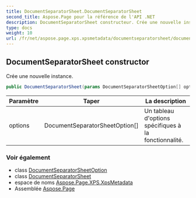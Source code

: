 ```yaml
---
title: DocumentSeparatorSheet.DocumentSeparatorSheet
second_title: Aspose.Page pour la référence de l'API .NET
description: DocumentSeparatorSheet constructeur. Crée une nouvelle instance.
type: docs
weight: 10
url: /fr/net/aspose.page.xps.xpsmetadata/documentseparatorsheet/documentseparatorsheet/
---
```

## DocumentSeparatorSheet constructor

Crée une nouvelle instance.

```csharp
public DocumentSeparatorSheet(params DocumentSeparatorSheetOption[] options)
```

| Paramètre | Taper | La description |
| --- | --- | --- |
| options | DocumentSeparatorSheetOption[] | Un tableau d'options spécifiques à la fonctionnalité. |

### Voir également

* class [DocumentSeparatorSheetOption](../../documentseparatorsheet.documentseparatorsheetoption/)
* class [DocumentSeparatorSheet](../)
* espace de noms [Aspose.Page.XPS.XpsMetadata](../../documentseparatorsheet/)
* Assemblée [Aspose.Page](../../../)


